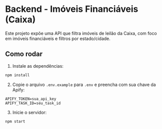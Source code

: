 
# Backend - Imóveis Financiáveis (Caixa)

Este projeto expõe uma API que filtra imóveis de leilão da Caixa, com foco em imóveis financiáveis e filtros por estado/cidade.

## Como rodar

1. Instale as dependências:
```bash
npm install
```

2. Copie o arquivo `.env.example` para `.env` e preencha com sua chave da Apify:
```env
APIFY_TOKEN=sua_api_key
APIFY_TASK_ID=seu_task_id
```

3. Inicie o servidor:
```bash
npm start
```
